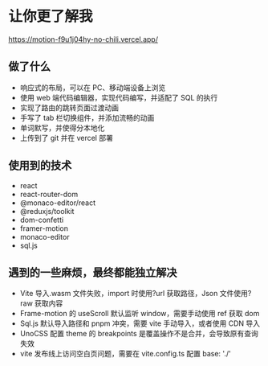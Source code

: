 # 让你更了解我

https://motion-f9u1j04hy-no-chili.vercel.app/

## 做了什么

- 响应式的布局，可以在 PC、移动端设备上浏览
- 使用 web 端代码编辑器，实现代码编写，并适配了 SQL 的执行
- 实现了路由的跳转页面过渡动画
- 手写了 tab 栏切换组件，并添加流畅的动画
- 单词默写，并使得分本地化
- 上传到了 git 并在 vercel 部署

## 使用到的技术

- react
- react-router-dom
- @monaco-editor/react
- @reduxjs/toolkit
- dom-confetti
- framer-motion
- monaco-editor
- sql.js

## 遇到的一些麻烦，最终都能独立解决

- Vite 导入.wasm 文件失败，import 时使用?url 获取路径，Json 文件使用?raw 获取内容
- Frame-motion 的 useScroll 默认监听 window，需要手动使用 ref 获取 dom
- Sql.js 默认导入路径和 pnpm 冲突，需要 vite 手动导入，或者使用 CDN 导入
- UnoCSS 配置 theme 的 breakpoints 是覆盖操作不是合并，会导致原有查询失效
- vite 发布线上访问空白页问题，需要在 vite.config.ts 配置 base: './'
